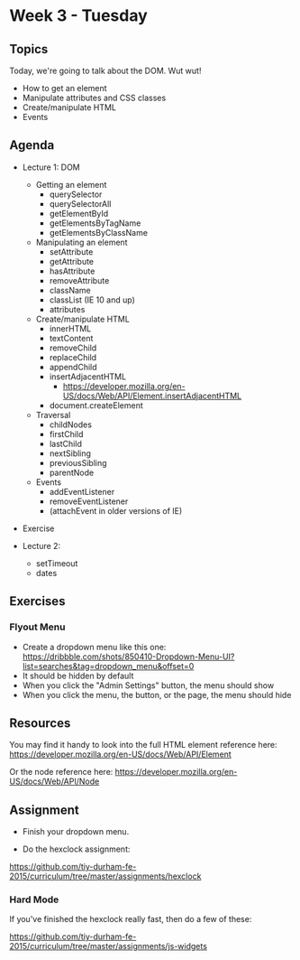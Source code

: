 # Week 3 - Tuesday

## Topics

Today, we're going to talk about the DOM. Wut wut!

- How to get an element
- Manipulate attributes and CSS classes
- Create/manipulate HTML
- Events

## Agenda

- Lecture 1: DOM
  - Getting an element
    - querySelector
    - querySelectorAll
    - getElementById
    - getElementsByTagName
    - getElementsByClassName
  - Manipulating an element
    - setAttribute
    - getAttribute
    - hasAttribute
    - removeAttribute
    - className
    - classList (IE 10 and up)
    - attributes
  - Create/manipulate HTML
    - innerHTML
    - textContent
    - removeChild
    - replaceChild
    - appendChild
    - insertAdjacentHTML
      - https://developer.mozilla.org/en-US/docs/Web/API/Element.insertAdjacentHTML
    - document.createElement
  - Traversal
    - childNodes
    - firstChild
    - lastChild
    - nextSibling
    - previousSibling
    - parentNode
  - Events
    - addEventListener
    - removeEventListener
    - (attachEvent in older versions of IE)

- Exercise

- Lecture 2:
  - setTimeout
  - dates

## Exercises

### Flyout Menu

- Create a dropdown menu like this one:
https://dribbble.com/shots/850410-Dropdown-Menu-UI?list=searches&tag=dropdown_menu&offset=0
- It should be hidden by default
- When you click the "Admin Settings" button, the menu should show
- When you click the menu, the button, or the page, the menu should hide

## Resources

You may find it handy to look into the full HTML element reference here:
https://developer.mozilla.org/en-US/docs/Web/API/Element

Or the node reference here:
https://developer.mozilla.org/en-US/docs/Web/API/Node

## Assignment

- Finish your dropdown menu.

- Do the hexclock assignment:

https://github.com/tiy-durham-fe-2015/curriculum/tree/master/assignments/hexclock

### Hard Mode

If you've finished the hexclock really fast, then do a few of these:

https://github.com/tiy-durham-fe-2015/curriculum/tree/master/assignments/js-widgets
